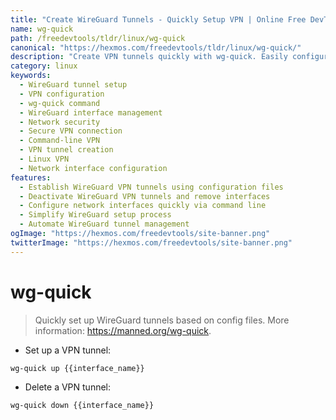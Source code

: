 ```yaml
---
title: "Create WireGuard Tunnels - Quickly Setup VPN | Online Free DevTools by Hexmos"
name: wg-quick
path: /freedevtools/tldr/linux/wg-quick
canonical: "https://hexmos.com/freedevtools/tldr/linux/wg-quick/"
description: "Create VPN tunnels quickly with wg-quick. Easily configure WireGuard interfaces for secure network connections using command line. Free online tool, no registration required."
category: linux
keywords:
  - WireGuard tunnel setup
  - VPN configuration
  - wg-quick command
  - WireGuard interface management
  - Network security
  - Secure VPN connection
  - Command-line VPN
  - VPN tunnel creation
  - Linux VPN
  - Network interface configuration
features:
  - Establish WireGuard VPN tunnels using configuration files
  - Deactivate WireGuard VPN tunnels and remove interfaces
  - Configure network interfaces quickly via command line
  - Simplify WireGuard setup process
  - Automate WireGuard tunnel management
ogImage: "https://hexmos.com/freedevtools/site-banner.png"
twitterImage: "https://hexmos.com/freedevtools/site-banner.png"
---
```


# wg-quick

> Quickly set up WireGuard tunnels based on config files.
> More information: <https://manned.org/wg-quick>.

- Set up a VPN tunnel:

`wg-quick up {{interface_name}}`

- Delete a VPN tunnel:

`wg-quick down {{interface_name}}`
